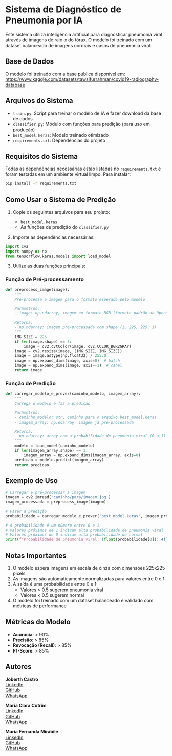 # Sistema de Diagnóstico de Pneumonia por IA

Este sistema utiliza inteligência artificial para diagnosticar pneumonia viral através de imagens de raio-x do tórax. O modelo foi treinado com um dataset balanceado de imagens normais e casos de pneumonia viral.

## Base de Dados

O modelo foi treinado com a base pública disponível em:  
https://www.kaggle.com/datasets/tawsifurrahman/covid19-radiography-database

## Arquivos do Sistema

- `train.py`: Script para treinar o modelo de IA e fazer download da base de dados
- `classifier.py`: Módulo com funções para predição (para uso em produção)
- `best_model.keras`: Modelo treinado otimizado
- `requirements.txt`: Dependências do projeto

## Requisitos do Sistema

Todas as dependências necessárias estão listadas no `requirements.txt` e foram testadas em um ambiente virtual limpo. Para instalar:

```bash
pip install -r requirements.txt
```

## Como Usar o Sistema de Predição

1. Copie os seguintes arquivos para seu projeto:
   - `best_model.keras`
   - As funções de predição do `classifier.py`

2. Importe as dependências necessárias:
```python
import cv2
import numpy as np
from tensorflow.keras.models import load_model
```

3. Utilize as duas funções principais:

### Função de Pré-processamento

```python
def preprocess_image(image):
    """
    Pré-processa a imagem para o formato esperado pelo modelo

    Parâmetros:
    - image: np.ndarray, imagem em formato BGR (formato padrão do OpenCV)

    Retorna:
    - np.ndarray: imagem pré-processada com shape (1, 225, 225, 1)
    """
    IMG_SIZE = 225
    if len(image.shape) == 3:
        image = cv2.cvtColor(image, cv2.COLOR_BGR2GRAY)
    image = cv2.resize(image, (IMG_SIZE, IMG_SIZE))
    image = image.astype(np.float32) / 255.0
    image = np.expand_dims(image, axis=0)  # batch
    image = np.expand_dims(image, axis=-1)  # canal
    return image
```

### Função de Predição

```python
def carregar_modelo_e_prever(caminho_modelo, imagem_array):
    """
    Carrega o modelo e faz a predição

    Parâmetros:
    - caminho_modelo: str, caminho para o arquivo best_model.keras
    - imagem_array: np.ndarray, imagem já pré-processada

    Retorna:
    - np.ndarray: array com a probabilidade de pneumonia viral (0 a 1)
    """
    modelo = load_model(caminho_modelo)
    if len(imagem_array.shape) == 3:
        imagem_array = np.expand_dims(imagem_array, axis=0)
    predicao = modelo.predict(imagem_array)
    return predicao
```

## Exemplo de Uso

```python
# Carregar e pré-processar a imagem
imagem = cv2.imread('caminho/para/imagem.jpg')
imagem_processada = preprocess_image(imagem)

# Fazer a predição
probabilidade = carregar_modelo_e_prever('best_model.keras', imagem_processada)

# A probabilidade é um número entre 0 e 1
# Valores próximos de 1 indicam alta probabilidade de pneumonia viral
# Valores próximos de 0 indicam alta probabilidade de normal
print(f"Probabilidade de pneumonia viral: {float(probabilidade[0]):.4f}")
```

## Notas Importantes

1. O modelo espera imagens em escala de cinza com dimensões 225x225 pixels  
2. As imagens são automaticamente normalizadas para valores entre 0 e 1  
3. A saída é uma probabilidade entre 0 e 1:
   - Valores > 0.5 sugerem pneumonia viral
   - Valores < 0.5 sugerem normal  
4. O modelo foi treinado com um dataset balanceado e validado com métricas de performance

## Métricas do Modelo

- **Acurácia**: > 90%
- **Precisão**: > 85%
- **Revocação (Recall)**: > 85%
- **F1-Score**: > 85%

## Autores

**Joberth Castro**  
[LinkedIn](https://www.linkedin.com/in/joberth-castro-013840252/)  
[GitHub](https://github.com/JoberthCastro)  
[WhatsApp](https://wa.me/559885864235?text=Ol%C3%A1%2C%20gostaria%20de%20falar%20sobre%20o%20reposit%C3%B3rio%20IA-diagnostico-pneumonia%2C%20podemos%20conversar%3F)

**Maria Clara Cutrim**  
[LinkedIn](https://www.linkedin.com/in/maria-clara-cutrim-nunes-costa-55b7a8248/)  
[GitHub](https://github.com/MariaclaraCutrim)  
[WhatsApp](https://wa.me/559885316743?text=Ol%C3%A1%2C%20gostaria%20de%20falar%20sobre%20o%20reposit%C3%B3rio%20IA-diagnostico-pneumonia%2C%20podemos%20conversar%3F)

**Maria Fernanda Mirabile**  
[LinkedIn](https://www.linkedin.com/in/fernanda-mirabile/)  
[GitHub](https://github.com/mfernandamirabile)  
[WhatsApp](https://wa.me/559881850349?text=Ol%C3%A1%2C%20gostaria%20de%20falar%20sobre%20o%20reposit%C3%B3rio%20IA-diagnostico-pneumonia%2C%20podemos%20conversar%3F)